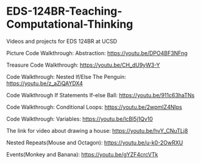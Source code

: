 # EDS-124BR-Teaching-Computational-Thinking
Videos and projects for EDS 124BR at UCSD

Picture Code Walkthrough: Abstraction: https://youtu.be/DPO4BF3NFng

Treasure Code Walkthrough: https://youtu.be/CH_dU9yW3-Y

Code Walkthrough: Nested If/Else The Penguin: https://youtu.be/z_aZiQAYDX4

Code Walkthrough If Statements If-else Ball: https://youtu.be/911c63haTNs

Code Walkthrough: Conditional Loops: https://youtu.be/2wpmIZ4NIps

Code Walkthrough: Variables: https://youtu.be/lcBl5j1Qv10

The link for video about drawing a house: https://youtu.be/hvY_CNuTLj8

Nested Repeats(Mouse and Octagon): https://youtu.be/u-k0-2OwRXU

Events(Monkey and Banana): https://youtu.be/gYZF4crcVTk
